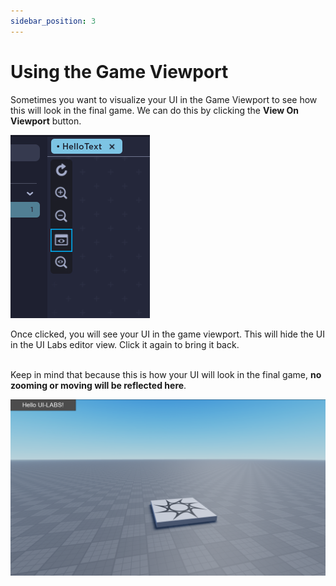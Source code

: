 ```yaml
---
sidebar_position: 3
---
```


# Using the Game Viewport

Sometimes you want to visualize your UI in the Game Viewport to see how this will look in the final game. We can do this by clicking the **View On Viewport** button.

![ViewOnViewport](viewport.png)

Once clicked, you will see your UI in the game viewport. This will hide the UI in the UI Labs editor view. Click it again to bring it back.<br></br>

Keep in mind that because this is how your UI will look in the final game, **no zooming or moving will be reflected here**.

![ViewOnViewport](onviewport.png)

